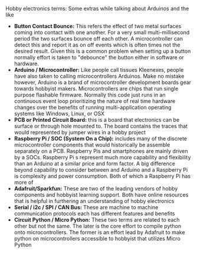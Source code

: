 Hobby electronics terms: Some extras while talking about Arduinos and the like

* **Button Contact Bounce:** This refers the effect of two metal surfaces coming into contact with one another. For a very small multi-millisecond period the two surfaces bounce off each other. A microcontroller can detect this and report it as on off events which is often times not the desired result. Given this is a common problem when setting up a button normally effort is taken to "debounce" the button either in software or hardware.
* **Arduino / Microcontroller:** Like people call tissues Kleenexes, people have also taken to calling microcontrollers Arduinos. Make no mistake however, Arduino is a brand of microcontroller development boards gear towards hobbyist makers. Microcontrollers are chips that run single purpose flashable firmware. Normally this code just runs in an continuous event loop prioritizing the nature of real time hardware changes over the benefits of running multi-application operating systems like Windows, Linux, or OSX
* **PCB or Printed Circuit Board:** this is a board that electronics can be surface or through hole mounted to. The board contains the traces that would represented by jumper wires in a hobby project
* **Raspberry Pi / SOC (System On a Chip):** includes many of the discrete microcontroller components that would historically be assemble separately on a PCB. Raspberry Pis and smartphones are mainly driven by a SOCs. Raspberry Pi s represent much more capability and flexibility than an Arduino at a similar price and form factor. A big difference beyond capability to consider between and Arduino and a Raspberry Pi is complexity and power consumption. Both of which a Raspberry Pi has more of
* **Adafruit/Sparkfun:** These are two of the leading vendors of hobby components and hobbyist learning support. Both have online resources that is helpful in furthering an understanding of hobby electronics
* **Serial / i2c / SPI / CAN Bus:** These are machine to machine communication protocols each has different features and benefits
* **Circuit Python / Micro Python:** These two terms are related to each other but not the same. The later is the core effort to compile python onto microcontrollers. The former is an effort lead by Adafruit to make python on microcontrollers accessible to hobbyist that utilizes Micro Python
